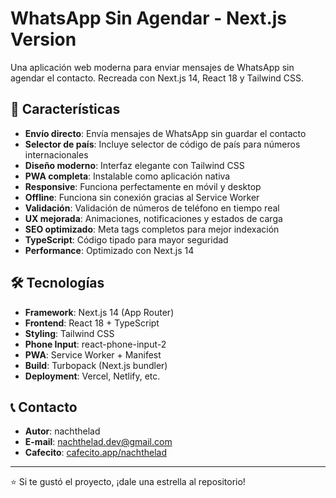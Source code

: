 # WhatsApp Sin Agendar - Next.js Version

Una aplicación web moderna para enviar mensajes de WhatsApp sin agendar el contacto. Recreada con Next.js 14, React 18 y Tailwind CSS.

## 🚀 Características

- **Envío directo**: Envía mensajes de WhatsApp sin guardar el contacto
- **Selector de país**: Incluye selector de código de país para números internacionales
- **Diseño moderno**: Interfaz elegante con Tailwind CSS
- **PWA completa**: Instalable como aplicación nativa
- **Responsive**: Funciona perfectamente en móvil y desktop
- **Offline**: Funciona sin conexión gracias al Service Worker
- **Validación**: Validación de números de teléfono en tiempo real
- **UX mejorada**: Animaciones, notificaciones y estados de carga
- **SEO optimizado**: Meta tags completos para mejor indexación
- **TypeScript**: Código tipado para mayor seguridad
- **Performance**: Optimizado con Next.js 14

## 🛠️ Tecnologías

- **Framework**: Next.js 14 (App Router)
- **Frontend**: React 18 + TypeScript
- **Styling**: Tailwind CSS
- **Phone Input**: react-phone-input-2
- **PWA**: Service Worker + Manifest
- **Build**: Turbopack (Next.js bundler)
- **Deployment**: Vercel, Netlify, etc.

## 📞 Contacto

- **Autor**: nachthelad
- **E-mail**: nachthelad.dev@gmail.com
- **Cafecito**: [cafecito.app/nachthelad](https://cafecito.app/nachthelad)

---

⭐ Si te gustó el proyecto, ¡dale una estrella al repositorio!
